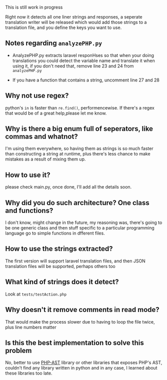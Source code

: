 This is still work in progress

Right now it detects all one liner strings and responses, a seperate translation writer will be released which would add those strings to a translation file, and you define the keys you want to use.


## Notes regarding `analyzePHP.py`

- AnalyzePHP.py extracts laravel responHses so that when your doing translations you could detect the variable name and translate it when using it, if you don't need that, remove line 23 and 24 from `analyzePHP.py`

- If you have a function that contains a string, uncomment line 27 and 28 

## Why not use regex?

python's `in` is faster than `re.find()`, performencewise. If there's a regex that would be of a great help,please let me know.

## Why is there a big enum  full of seperators, like commas and whatnot?

I'm using them everywhere, so having them as strings is so much faster than constructing a string at runtime, plus there's less chance to make mistakes as a result of mixing them up.

## How to use it?

please check main.py, once done, I'll add all the details soon.


## Why did you do such architecture? One class and functions?

I don't know, might change in the future, my reasoning was, there's going to be one generic class and then stuff specific to a particular programming language go to simple functions in dfferent files.

## How to use the strings extracted?

The first version will support laravel translation files, and then JSON translation files will be supported, perhaps others too

## What kind of strings does it detect?

Look at `tests/testAction.php`

## Why doesn't it remove comments in read mode?

That would make the process slower due to having to loop the file twice, plus line numbers matter

## Is this the best implementation to solve this problem

No, better to use [PHP-AST](https://github.com/nikic/php-ast) library or other libraries that exposes PHP's AST, couldn't find any library written in python and in any case, I learned about these libraries too late.

